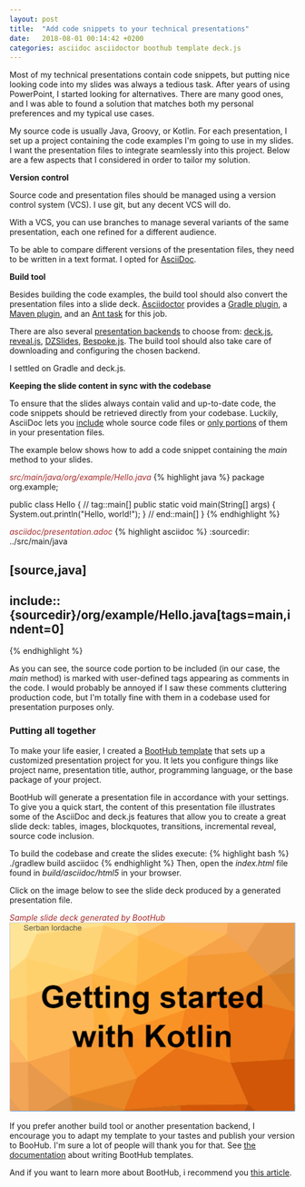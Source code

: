 ```yaml
---
layout: post
title:  "Add code snippets to your technical presentations"
date:   2018-08-01 00:14:42 +0200
categories: asciidoc asciidoctor boothub template deck.js
---
```


Most of my technical presentations contain code snippets, but putting nice looking code into my slides was always a tedious task.
After years of using PowerPoint, I started looking for alternatives.
There are many good ones, and I was able to found a solution that matches both my personal preferences and my typical use cases.

My source code is usually Java, Groovy, or Kotlin.
For each presentation, I set up a project containing the code examples I'm going to use in my slides.
I want the presentation files to integrate seamlessly into this project.
Below are a few aspects that I considered in order to tailor my solution.

**Version control**

Source code and presentation files should be managed using a version control system (VCS).
I use git, but any decent VCS will do.

With a VCS, you can use branches to manage several variants of the same presentation, each one refined for a different audience.

To be able to compare different versions of the presentation files, they need to be written in a text format.
I opted for [AsciiDoc][asciidoc].


**Build tool**

Besides building the code examples, the build tool should also convert the presentation files into a slide deck.
[Asciidoctor][asciidoctor] provides a [Gradle plugin][asciidoc-gradle],
a [Maven plugin][asciidoc-maven], and an [Ant task][asciidoc-ant] for this job.

There are also several [presentation backends][backends] to choose from: [deck.js][deckjs],
[reveal.js][revealjs], [DZSlides][dzslides], [Bespoke.js][bespokejs].
The build tool should also take care of downloading and configuring the chosen backend.

I settled on Gradle and deck.js.

**Keeping the slide content in sync with the codebase**

To ensure that the slides always contain valid and up-to-date code, the code snippets should be retrieved directly from your codebase.
Luckily, AsciiDoc lets you [include](https://asciidoctor.org/docs/user-manual/#include-directive)
whole source code files or [only portions](https://asciidoctor.org/docs/user-manual/#include-partial) of them in your presentation files.

The example below shows how to add a code snippet containing the _main_ method to your slides.

<span style="color: brown; font-style: italic;">src/main/java/org/example/Hello.java</span>
{% highlight java %}
package org.example;

public class Hello {
    // tag::main[]
    public static void main(String[] args) {
        System.out.println("Hello, world!");
    }
    // end::main[]
}
{% endhighlight %}


<span style="color: brown; font-style: italic;">asciidoc/presentation.adoc</span>
{% highlight asciidoc %}
:sourcedir: ../src/main/java

[source,java]
----
include::{sourcedir}/org/example/Hello.java[tags=main,indent=0]
----
{% endhighlight %}

As you can see, the source code portion to be included (in our case, the _main_ method) is marked with user-defined tags appearing as comments in the code.
I would probably be annoyed if I saw these comments cluttering production code,
but I'm totally fine with them in a codebase used for presentation purposes only.

### Putting all together

To make your life easier, I created a [BootHub template][slide-deck] that sets up a customized presentation project for you.
It lets you configure things like project name, presentation title, author, programming language, or the base package of your project.

BootHub will generate a presentation file in accordance with your settings.
To give you a quick start, the content of this presentation file illustrates some of the AsciiDoc and deck.js features that allow you to create a great slide deck: tables, images, blockquotes, transitions, incremental reveal, source code inclusion.

To build the codebase and create the slides execute:
{% highlight bash %}
./gradlew build asciidoc
{% endhighlight %}
Then, open the _index.html_ file found in _build/asciidoc/html5_ in your browser.

Click on the image below to see the slide deck produced by a generated presentation file.

<span style="color: brown; font-style: italic;">Sample slide deck generated by BootHub</span><br>
[![Sample slide deck generated by BootHub](/images/slide-deck-sample.gif)](https://slide-deck.boothub.org/sample/)

If you prefer another build tool or another presentation backend, I encourage you to adapt my template to your tastes and publish your version to BooHub.
I'm sure a lot of people will thank you for that.
See [the documentation][boothub-template-doc] about writing BootHub templates.

And if you want to learn more about BootHub, i recommend you [this article][boothub-article].

[asciidoc]: http://www.methods.co.nz/asciidoc/
[asciidoctor]: https://asciidoctor.org/
[backends]: https://github.com/asciidoctor/asciidoctor-backends/blob/master/README.adoc
[deckjs]: http://imakewebthings.com/deck.js/
[revealjs]: https://revealjs.com
[dzslides]: http://paulrouget.com/dzslides/
[bespokejs]: http://markdalgleish.com/projects/bespoke.js/
[asciidoc-gradle]: https://asciidoctor.org/docs/asciidoctor-gradle-plugin/
[asciidoc-maven]: https://asciidoctor.org/docs/asciidoctor-maven-plugin/
[asciidoc-ant]: https://github.com/asciidoctor/asciidoctor-ant
[slide-deck]: https://boothub.org/goto/org.boothub.slide-deck
[boothub-template-doc]: https://doc.boothub.org/releases/latest/#Templates
[boothub-article]: https://dzone.com/articles/how-to-bootstrap-your-open-source-projects
